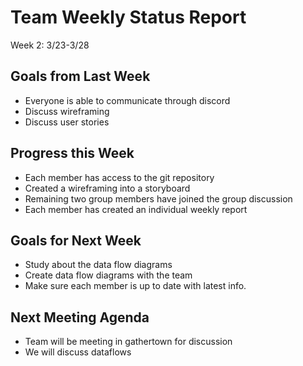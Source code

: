 # Team Weekly Status Report

Week 2: 3/23-3/28

## Goals from Last Week

- Everyone is able to communicate through discord
- Discuss wireframing
- Discuss user stories

## Progress this Week

- Each member has access to the git repository 
- Created a wireframing into a storyboard
- Remaining two group members have joined the group discussion
- Each member has created an individual weekly report

## Goals for Next Week

- Study about the data flow diagrams
- Create data flow diagrams with the team
- Make sure each member is up to date with latest info.

## Next Meeting Agenda

- Team will be meeting in gathertown for discussion
- We will discuss dataflows
